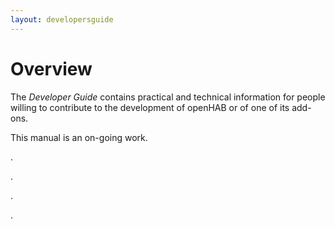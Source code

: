 ```yaml
---
layout: developersguide
---
```



# Overview


The _Developer Guide_ contains practical and technical information for people willing to contribute to the development of openHAB or of one of its add-ons.

This manual is an on-going work.

.

.

.

.